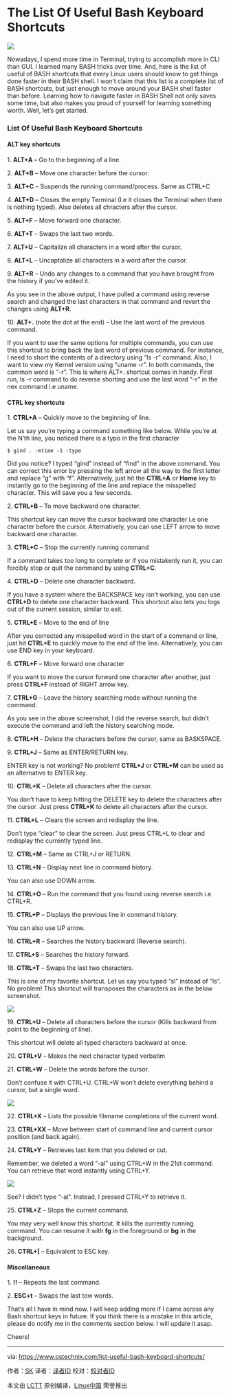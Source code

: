 The List Of Useful Bash Keyboard Shortcuts
======
![](https://www.ostechnix.com/wp-content/uploads/2018/02/Bash-720x340.jpg)

Nowadays, I spend more time in Terminal, trying to accomplish more in CLI than GUI. I learned many BASH tricks over time. And, here is the list of useful of BASH shortcuts that every Linux users should know to get things done faster in their BASH shell. I won’t claim that this list is a complete list of BASH shortcuts, but just enough to move around your BASH shell faster than before. Learning how to navigate faster in BASH Shell not only saves some time, but also makes you proud of yourself for learning something worth. Well, let’s get started.

### List Of Useful Bash Keyboard Shortcuts

#### ALT key shortcuts

1\. **ALT+A** – Go to the beginning of a line.

2\. **ALT+B** – Move one character before the cursor.

3\. **ALT+C** – Suspends the running command/process. Same as CTRL+C

4\. **ALT+D** – Closes the empty Terminal (I.e it closes the Terminal when there is nothing typed). Also deletes all chracters after the cursor.

5\. **ALT+F** – Move forward one character.

6\. **ALT+T** – Swaps the last two words.

7\. **ALT+U** – Capitalize all characters in a word after the cursor.

8\. **ALT+L** – Uncaptalize all characters in a word after the cursor.

9\. **ALT+R** – Undo any changes to a command that you have brought from the history if you’ve edited it.

As you see in the above output, I have pulled a command using reverse search and changed the last characters in that command and revert the changes using **ALT+R**.

10\. **ALT+.** (note the dot at the end) – Use the last word of the previous command.

If you want to use the same options for multiple commands, you can use this shortcut to bring back the last word of previous command. For instance, I need to short the contents of a directory using “ls -r” command. Also, I want to view my Kernel version using “uname -r”. In both commands, the common word is “-r”. This is where ALT+. shortcut comes in handy. First run, ls -r command to do reverse shorting and use the last word “-r” in the nex command i.e uname.

#### CTRL key shortcuts

1\. **CTRL+A** – Quickly move to the beginning of line.

Let us say you’re typing a command something like below. While you’re at the N’th line, you noticed there is a typo in the first character
```
$ gind . -mtime -1 -type

```

Did you notice? I typed “gind” instead of “find” in the above command. You can correct this error by pressing the left arrow all the way to the first letter and replace “g” with “f”. Alternatively, just hit the **CTRL+A** or **Home** key to instantly go to the beginning of the line and replace the misspelled character. This will save you a few seconds.

2\. **CTRL+B** – To move backward one character.

This shortcut key can move the cursor backward one character i.e one character before the cursor. Alternatively, you can use LEFT arrow to move backward one character.

3\. **CTRL+C** – Stop the currently running command

If a command takes too long to complete or if you mistakenly run it, you can forcibly stop or quit the command by using **CTRL+C**.

4\. **CTRL+D** – Delete one character backward.

If you have a system where the BACKSPACE key isn’t working, you can use **CTRL+D** to delete one character backward. This shortcut also lets you logs out of the current session, similar to exit.

5\. **CTRL+E** – Move to the end of line

After you corrected any misspelled word in the start of a command or line, just hit **CTRL+E** to quickly move to the end of the line. Alternatively, you can use END key in your keyboard.

6\. **CTRL+F** – Move forward one character

If you want to move the cursor forward one character after another, just press **CTRL+F** instead of RIGHT arrow key.

7\. **CTRL+G** – Leave the history searching mode without running the command.

As you see in the above screenshot, I did the reverse search, but didn’t execute the command and left the history searching mode.

8\. **CTRL+H** – Delete the characters before the cursor, same as BASKSPACE.

9\. **CTRL+J** – Same as ENTER/RETURN key.

ENTER key is not working? No problem! **CTRL+J** or **CTRL+M** can be used as an alternative to ENTER key.

10\. **CTRL+K** – Delete all characters after the cursor.

You don’t have to keep hitting the DELETE key to delete the characters after the cursor. Just press **CTRL+K** to delete all characters after the cursor.

11\. **CTRL+L** – Clears the screen and redisplay the line.

Don’t type “clear” to clear the screen. Just press CTRL+L to clear and redisplay the currently typed line.

12\. **CTRL+M** – Same as CTRL+J or RETURN.

13\. **CTRL+N** – Display next line in command history.

You can also use DOWN arrow.

14\. **CTRL+O** – Run the command that you found using reverse search i.e CTRL+R.

15\. **CTRL+P** – Displays the previous line in command history.

You can also use UP arrow.

16\. **CTRL+R** – Searches the history backward (Reverse search).

17\. **CTRL+S** – Searches the history forward.

18\. **CTRL+T** – Swaps the last two characters.

This is one of my favorite shortcut. Let us say you typed “sl” instead of “ls”. No problem! This shortcut will transposes the characters as in the below screenshot.

![][2]

19\. **CTRL+U** – Delete all characters before the cursor (Kills backward from point to the beginning of line).

This shortcut will delete all typed characters backward at once.

20\. **CTRL+V** – Makes the next character typed verbatim

21\. **CTRL+W** – Delete the words before the cursor.

Don’t confuse it with CTRL+U. CTRL+W won’t delete everything behind a cursor, but a single word.

![][3]

22\. **CTRL+X** – Lists the possible filename completions of the current word.

23\. **CTRL+XX** – Move between start of command line and current cursor position (and back again).

24\. **CTRL+Y** – Retrieves last item that you deleted or cut.

Remember, we deleted a word “-al” using CTRL+W in the 21st command. You can retrieve that word instantly using CTRL+Y.

![][4]

See? I didn’t type “-al”. Instead, I pressed CTRL+Y to retrieve it.

25\. **CTRL+Z** – Stops the current command.

You may very well know this shortcut. It kills the currently running command. You can resume it with **fg** in the foreground or **bg** in the background.

26\. **CTRL+[** – Equivalent to ESC key.

#### Miscellaneous

1\. **!!** – Repeats the last command.

2\. **ESC+t** – Swaps the last tow words.

That’s all I have in mind now. I will keep adding more if I came across any Bash shortcut keys in future. If you think there is a mistake in this article, please do notify me in the comments section below. I will update it asap.

Cheers!


--------------------------------------------------------------------------------

via: https://www.ostechnix.com/list-useful-bash-keyboard-shortcuts/

作者：[SK][a]
译者：[译者ID](https://github.com/译者ID)
校对：[校对者ID](https://github.com/校对者ID)

本文由 [LCTT](https://github.com/LCTT/TranslateProject) 原创编译，[Linux中国](https://linux.cn/) 荣誉推出

[a]:https://www.ostechnix.com/author/sk/
[2]:http://www.ostechnix.com/wp-content/uploads/2018/02/CTRLT-1.gif
[3]:http://www.ostechnix.com/wp-content/uploads/2018/02/CTRLW-1.gif
[4]:http://www.ostechnix.com/wp-content/uploads/2018/02/CTRLY-1.gif
